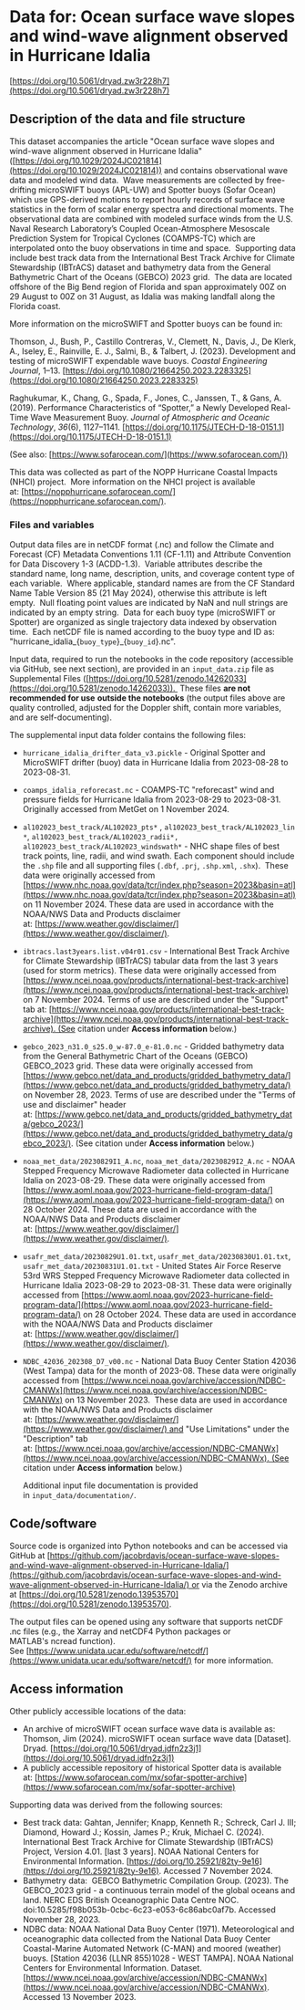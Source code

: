 # Data for: Ocean surface wave slopes and wind-wave alignment observed in Hurricane Idalia

[https://doi.org/10.5061/dryad.zw3r228h7](https://doi.org/10.5061/dryad.zw3r228h7)

## Description of the data and file structure

This dataset accompanies the article "Ocean surface wave slopes and wind-wave alignment observed in Hurricane Idalia" ([https://doi.org/10.1029/2024JC021814](https://doi.org/10.1029/2024JC021814)) and  contains observational wave data and modeled wind data.  Wave measurements are collected by free-drifting microSWIFT buoys (APL-UW) and Spotter buoys (Sofar Ocean) which use GPS-derived motions to report hourly records of surface wave statistics in the form of scalar energy spectra and directional moments. The observational data are combined with modeled surface winds from the U.S. Naval Research Laboratory’s Coupled Ocean-Atmosphere Mesoscale Prediction System for Tropical Cyclones (COAMPS-TC) which are interpolated onto the buoy observations in time and space.  Supporting data include best track data from the International Best Track Archive for Climate Stewardship (IBTrACS) dataset and bathymetry data from the General Bathymetric Chart of the Oceans (GEBCO) 2023 grid.  The data are located offshore of the Big Bend region of Florida and span approximately 00Z on 29 August to 00Z on 31 August, as Idalia was making landfall along the Florida coast.

More information on the microSWIFT and Spotter  buoys can be found in:

Thomson, J., Bush, P., Castillo Contreras, V., Clemett, N., Davis, J., De Klerk, A., Iseley, E., Rainville, E. J., Salmi, B., & Talbert, J. (2023). Development and testing of microSWIFT expendable wave buoys. *Coastal Engineering Journal*, 1–13. [https://doi.org/10.1080/21664250.2023.2283325](https://doi.org/10.1080/21664250.2023.2283325)

Raghukumar, K., Chang, G., Spada, F., Jones, C., Janssen, T., & Gans, A. (2019). Performance Characteristics of “Spotter,” a Newly Developed Real-Time Wave Measurement Buoy. *Journal of Atmospheric and Oceanic Technology*, *36*(6), 1127–1141. [https://doi.org/10.1175/JTECH-D-18-0151.1](https://doi.org/10.1175/JTECH-D-18-0151.1)

(See also: [https://www.sofarocean.com/](https://www.sofarocean.com/))

This data was collected as part of the NOPP Hurricane Coastal Impacts (NHCI) project.  More information on the NHCI project is available at: [https://nopphurricane.sofarocean.com/](https://nopphurricane.sofarocean.com/).

### Files and variables

Output data files are in netCDF format (.nc) and follow the Climate and Forecast (CF) Metadata Conventions 1.11 (CF-1.11) and Attribute Convention for Data Discovery 1-3 (ACDD-1.3).  Variable attributes describe the standard name, long name, description, units, and coverage content type of each variable.  Where applicable, standard names are from the CF Standard Name Table Version 85 (21 May 2024), otherwise this attribute is left empty.  Null floating point values are indicated by NaN and null strings are indicated by an empty string.  Data for each buoy type (microSWIFT or Spotter) are organized as single trajectory data indexed by observation time.  Each netCDF file is named according to the buoy type and ID as: "hurricane_idalia_{`buoy_type`}_{`buoy_id`}.nc".

Input data, required to run the notebooks in the code repository (accessible via GitHub, see next section), are provided in an `input_data.zip` file as Supplemental Files ([https://doi.org/10.5281/zenodo.14262033](https://doi.org/10.5281/zenodo.14262033)).  These files **are not recommended for use** **outside the notebooks** (the output files above are quality controlled, adjusted for the Doppler shift, contain more variables, and are self-documenting).

The supplemental input data  folder contains the following files:

* `hurricane_idalia_drifter_data_v3.pickle` - Original Spotter and MicroSWIFT drifter (buoy) data in Hurricane Idalia from 2023-08-28 to 2023-08-31.
* `coamps_idalia_reforecast.nc` - COAMPS-TC "reforecast" wind and pressure fields for Hurricane Idalia from 2023-08-29 to 2023-08-31. Originally accessed from MetGet on 1 November 2024.
* `al102023_best_track/AL102023_pts*` , `al102023_best_track/AL102023_lin*`, `al102023_best_track/AL102023_radii*, al102023_best_track/AL102023_windswath*` - NHC shape files of best track points, line, radii, and wind swath. Each component should include the `.shp` file and all supporting files (`.dbf`, `.prj`, `.shp.xml`, `.shx`).  These data were originally accessed from [https://www.nhc.noaa.gov/data/tcr/index.php?season=2023&basin=atl](https://www.nhc.noaa.gov/data/tcr/index.php?season=2023&basin=atl) on 11 November 2024. These data are used in accordance with the NOAA/NWS Data and Products disclaimer at: [https://www.weather.gov/disclaimer/](https://www.weather.gov/disclaimer/).
* `ibtracs.last3years.list.v04r01.csv` - International Best Track Archive for Climate Stewardship (IBTrACS) tabular data from the last 3 years (used for storm metrics). These data were originally accessed from [https://www.ncei.noaa.gov/products/international-best-track-archive](https://www.ncei.noaa.gov/products/international-best-track-archive) on 7 November 2024. Terms of use are described under the "Support" tab at: [https://www.ncei.noaa.gov/products/international-best-track-archive](https://www.ncei.noaa.gov/products/international-best-track-archive). (See citation under **Access information** below.)
* `gebco_2023_n31.0_s25.0_w-87.0_e-81.0.nc` - Gridded bathymetry data from the General Bathymetric Chart of the Oceans (GEBCO) GEBCO_2023 grid. These data were originally accessed from [https://www.gebco.net/data_and_products/gridded_bathymetry_data/](https://www.gebco.net/data_and_products/gridded_bathymetry_data/) on November 28, 2023. Terms of use are described under the "Terms of use and disclaimer" header at: [https://www.gebco.net/data_and_products/gridded_bathymetry_data/gebco_2023/](https://www.gebco.net/data_and_products/gridded_bathymetry_data/gebco_2023/). (See citation under **Access information** below.)
* `noaa_met_data/20230829I1_A.nc`, `noaa_met_data/20230829I2_A.nc` - NOAA Stepped Frequency Microwave Radiometer data collected in Hurricane Idalia on 2023-08-29. These data were originally accessed from [https://www.aoml.noaa.gov/2023-hurricane-field-program-data/](https://www.aoml.noaa.gov/2023-hurricane-field-program-data/) on 28 October 2024. These data are used in accordance with the NOAA/NWS Data and Products disclaimer at: [https://www.weather.gov/disclaimer/](https://www.weather.gov/disclaimer/).
* `usafr_met_data/20230829U1.01.txt`, `usafr_met_data/20230830U1.01.txt`, `usafr_met_data/20230831U1.01.txt` - United States Air Force Reserve 53rd WRS Stepped Frequency Microwave Radiometer data collected in Hurricane Idalia 2023-08-29 to 2023-08-31. These data were originally accessed from [https://www.aoml.noaa.gov/2023-hurricane-field-program-data/](https://www.aoml.noaa.gov/2023-hurricane-field-program-data/) on 28 October 2024. These data are used in accordance with the NOAA/NWS Data and Products disclaimer at: [https://www.weather.gov/disclaimer/](https://www.weather.gov/disclaimer/).
* `NDBC_42036_202308_D7_v00.nc` - National Data Buoy Center Station 42036 (West Tampa) data for the month of 2023-08. These data were originally accessed from [https://www.ncei.noaa.gov/archive/accession/NDBC-CMANWx](https://www.ncei.noaa.gov/archive/accession/NDBC-CMANWx) on 13 November 2023.  These data are used in accordance with the NOAA/NWS Data and Products disclaimer at: [https://www.weather.gov/disclaimer/](https://www.weather.gov/disclaimer/) and  "Use Limitations" under the "Description" tab at: [https://www.ncei.noaa.gov/archive/accession/NDBC-CMANWx](https://www.ncei.noaa.gov/archive/accession/NDBC-CMANWx). (See citation under **Access information** below.)

  Additional input file documentation is provided in `input_data/documentation/`.

## Code/software

Source code is organized into Python notebooks and can be accessed via GitHub  at [https://github.com/jacobrdavis/ocean-surface-wave-slopes-and-wind-wave-alignment-observed-in-Hurricane-Idalia/](https://github.com/jacobrdavis/ocean-surface-wave-slopes-and-wind-wave-alignment-observed-in-Hurricane-Idalia/) or via the Zenodo archive at [https://doi.org/10.5281/zenodo.13953570](https://doi.org/10.5281/zenodo.13953570).

The output files can be opened using any software that supports  netCDF .nc files (e.g., the Xarray and netCDF4 Python packages or MATLAB's ncread function).  See [https://www.unidata.ucar.edu/software/netcdf/](https://www.unidata.ucar.edu/software/netcdf/) for more information.

## Access information

Other publicly accessible locations of the data:

* An archive of microSWIFT ocean surface wave data is available as: Thomson, Jim (2024). microSWIFT ocean surface wave data [Dataset]. Dryad. [https://doi.org/10.5061/dryad.jdfn2z3j1](https://doi.org/10.5061/dryad.jdfn2z3j1)
* A publicly accessible repository of historical Spotter data is available at: [https://www.sofarocean.com/mx/sofar-spotter-archive](https://www.sofarocean.com/mx/sofar-spotter-archive)

Supporting data was derived from the following sources:

* Best track data: Gahtan, Jennifer; Knapp, Kenneth R.; Schreck, Carl J. III; Diamond, Howard J.; Kossin, James P.; Kruk, Michael C. (2024). International Best Track Archive for Climate Stewardship (IBTrACS) Project, Version 4.01. [last 3 years]. NOAA National Centers for Environmental Information. [https://doi.org/10.25921/82ty-9e16](https://doi.org/10.25921/82ty-9e16). Accessed 7 November 2024.
* Bathymetry data:  GEBCO Bathymetric Compilation Group. (2023). The GEBCO_2023 grid - a continuous terrain model of the global oceans and land. NERC EDS British Oceanographic Data Centre NOC. doi:10.5285/f98b053b-0cbc-6c23-e053-6c86abc0af7b. Accessed November 28, 2023.
* NDBC data: NOAA National Data Buoy Center (1971). Meteorological and oceanographic data collected from the National Data Buoy Center Coastal-Marine Automated Network (C-MAN) and moored (weather) buoys. [Station 42036 (LLNR 855)1028 - WEST TAMPA]. NOAA National Centers for Environmental Information. Dataset. [https://www.ncei.noaa.gov/archive/accession/NDBC-CMANWx](https://www.ncei.noaa.gov/archive/accession/NDBC-CMANWx). Accessed 13 November 2023.
